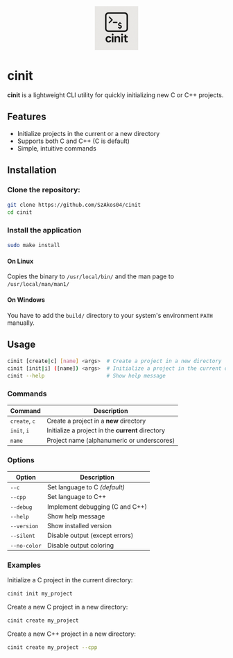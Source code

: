 <p align="center">
  <img src="assets/icon.png" alt="cinit logo" width="20%" />
</p>

# cinit

**cinit** is a lightweight CLI utility for quickly initializing new C or C++ projects.


## Features

- Initialize projects in the current or a new directory
- Supports both C and C++ (C is default)
- Simple, intuitive commands


## Installation

### Clone the repository:

```bash
git clone https://github.com/SzAkos04/cinit
cd cinit
```

### Install the application

```bash
sudo make install
```

#### On Linux

Copies the binary to `/usr/local/bin/` and the man page to `/usr/local/man/man1/`

#### On Windows

You have to add the `build/` directory to your system's environment `PATH` manually.


## Usage
```bash
cinit [create|c] [name] <args>  # Create a project in a new directory
cinit [init|i] ([name]) <args>  # Initialize a project in the current directory
cinit --help                    # Show help message
```

### Commands

| Command       | Description                                              |
| ------------- | -------------------------------------------------------- |
| `create`, `c` | Create a project in a **new** directory                  |
| `init`, `i`   | Initialize a project in the **current** directory        |
| `name`        | Project name (alphanumeric or underscores)               |


### Options

| Option       | Description                   |
| ------------ | ----------------------------- |
| `--c`        | Set language to C *(default)*     |
| `--cpp`      | Set language to C++             |
| `--debug`    | Implement debugging (C and C++) |
| `--help`     | Show help message               |
| `--version`  | Show installed version          |
| `--silent`   | Disable output (except errors)  |
| `--no-color` | Disable output coloring         |


### Examples

Initialize a C project in the current directory:
```bash
cinit init my_project
```

Create a new C project in a new directory:
```bash
cinit create my_project
```

Create a new C++ project in a new directory:
```bash
cinit create my_project --cpp
```

